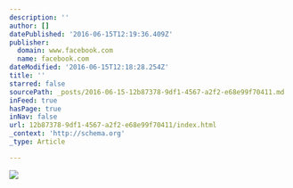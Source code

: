 ```yaml
---
description: ''
author: []
datePublished: '2016-06-15T12:19:36.409Z'
publisher:
  domain: www.facebook.com
  name: facebook.com
dateModified: '2016-06-15T12:18:28.254Z'
title: ''
starred: false
sourcePath: _posts/2016-06-15-12b87378-9df1-4567-a2f2-e68e99f70411.md
inFeed: true
hasPage: true
inNav: false
url: 12b87378-9df1-4567-a2f2-e68e99f70411/index.html
_context: 'http://schema.org'
_type: Article

---
```

![](https://scontent-lhr3-1.xx.fbcdn.net/t31.0-0/p600x600/13392111_1000745966677854_142712889060063430_o.png)